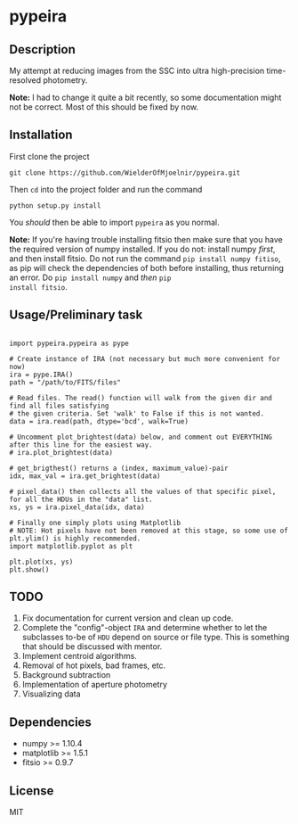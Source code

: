 # pypeira

## Description
My attempt at reducing images from the SSC into ultra high-precision time-resolved photometry.

**Note:** I had to change it quite a bit recently, so some documentation
might not be correct. Most of this should be fixed by now.

## Installation

First clone the project

<pre><code>git clone https://github.com/WielderOfMjoelnir/pypeira.git</code></pre>

Then <code>cd</code> into the project folder and run the command

<pre><code>python setup.py install</code></pre>

You *should* then be able to import <code>pypeira</code> as you normal.

**Note:** If you're having trouble installing fitsio then make sure that you have the required version of numpy installed. If you do not: install numpy *first*, and then install fitsio. Do not run the command <code>pip install numpy fitiso</code>, as pip will check the dependencies of both before installing, thus returning an error. Do <code>pip install numpy</code> and *then* <code>pip install fitsio</code>.

## Usage/Preliminary task

<pre><code>
import pypeira.pypeira as pype

# Create instance of IRA (not necessary but much more convenient for now)
ira = pype.IRA()
path = "/path/to/FITS/files"

# Read files. The read() function will walk from the given dir and find all files satisfying 
# the given criteria. Set 'walk' to False if this is not wanted.
data = ira.read(path, dtype='bcd', walk=True)

# Uncomment plot_brightest(data) below, and comment out EVERYTHING after this line for the easiest way.
# ira.plot_brightest(data)

# get_brigthest() returns a (index, maximum_value)-pair
idx, max_val = ira.get_brightest(data)

# pixel_data() then collects all the values of that specific pixel, for all the HDUs in the "data" list.
xs, ys = ira.pixel_data(idx, data)

# Finally one simply plots using Matplotlib
# NOTE: Hot pixels have not been removed at this stage, so some use of plt.ylim() is highly recommended.
import matplotlib.pyplot as plt

plt.plot(xs, ys)
plt.show()
</code></pre>

## TODO
1. Fix documentation for current version and clean up code.
2. Complete the "config"-object <code>IRA</code> and determine whether to let the subclasses to-be of
<code>HDU</code> depend on source or file type. This is something that should be discussed with mentor.
3. Implement centroid algorithms.
4. Removal of hot pixels, bad frames, etc.
5. Background subtraction
6. Implementation of aperture photometry
7. Visualizing data

## Dependencies
* numpy >= 1.10.4
* matplotlib >= 1.5.1
* fitsio >= 0.9.7

## License
MIT
